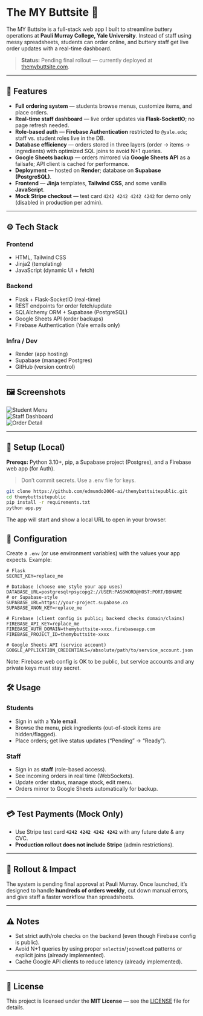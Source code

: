 # The MY Buttsite 🍔

The MY Buttsite is a full-stack web app I built to streamline buttery operations at **Pauli Murray College, Yale University**. Instead of staff using messy spreadsheets, students can order online, and buttery staff get live order updates with a real-time dashboard.

> **Status:** Pending final rollout — currently deployed at [themybuttsite.com](https://themybuttsite.com).

---

## 🔑 Features

- **Full ordering system** — students browse menus, customize items, and place orders.
- **Real-time staff dashboard** — live order updates via **Flask-SocketIO**; no page refresh needed.
- **Role-based auth** — **Firebase Authentication** restricted to `@yale.edu`; staff vs. student roles live in the DB.
- **Database efficiency** — orders stored in three layers (order → items → ingredients) with optimized SQL joins to avoid N+1 queries.
- **Google Sheets backup** — orders mirrored via **Google Sheets API** as a failsafe; API client is cached for performance.
- **Deployment** — hosted on **Render**; database on **Supabase (PostgreSQL)**.
- **Frontend** — **Jinja** templates, **Tailwind CSS**, and some vanilla **JavaScript**.
- **Mock Stripe checkout** — test card `4242 4242 4242 4242` for demo only (disabled in production per admin).

---

## ⚙️ Tech Stack

### Frontend
- HTML, Tailwind CSS  
- Jinja2 (templating)  
- JavaScript (dynamic UI + fetch)

### Backend
- Flask + Flask-SocketIO (real-time)
- REST endpoints for order fetch/update
- SQLAlchemy ORM + Supabase (PostgreSQL)
- Google Sheets API (order backups)
- Firebase Authentication (Yale emails only)

### Infra / Dev
- Render (app hosting)
- Supabase (managed Postgres)
- GitHub (version control)

---

## 🖼️ Screenshots


![Student Menu](screenshots/student-menu.png)  
![Staff Dashboard](screenshots/staff-dashboard.png)  
![Order Detail](screenshots/order-detail.png)  

---

## 🚀 Setup (Local)

**Prereqs:** Python 3.10+, pip, a Supabase project (Postgres), and a Firebase web app (for Auth).  
> Don’t commit secrets. Use a .env file for keys.

```bash
git clone https://github.com/edmundo2006-ai/themybuttsitepublic.git
cd themybuttsitepublic
pip install -r requirements.txt
python app.py
```
The app will start and show a local URL to open in your browser.

## 🔧 Configuration
Create a `.env` (or use environment variables) with the values your app expects. Example:

```dotenv
# Flask
SECRET_KEY=replace_me

# Database (choose one style your app uses)
DATABASE_URL=postgresql+psycopg2://USER:PASSWORD@HOST:PORT/DBNAME
# or Supabase-style
SUPABASE_URL=https://your-project.supabase.co
SUPABASE_ANON_KEY=replace_me

# Firebase (client config is public; backend checks domain/claims)
FIREBASE_API_KEY=replace_me
FIREBASE_AUTH_DOMAIN=themybuttsite-xxxx.firebaseapp.com
FIREBASE_PROJECT_ID=themybuttsite-xxxx

# Google Sheets API (service account)
GOOGLE_APPLICATION_CREDENTIALS=/absolute/path/to/service_account.json
```
Note: Firebase web config is OK to be public, but service accounts and any private keys must stay secret.

## 🛠️ Usage

### Students
- Sign in with a **Yale email**.
- Browse the menu, pick ingredients (out-of-stock items are hidden/flagged).
- Place orders; get live status updates (“Pending” → “Ready”).

### Staff
- Sign in as **staff** (role-based access).
- See incoming orders in real time (WebSockets).
- Update order status, manage stock, edit menu.
- Orders mirror to Google Sheets automatically for backup.

---

## 💳 Test Payments (Mock Only)

- Use Stripe test card **`4242 4242 4242 4242`** with any future date & any CVC.  
- **Production rollout does not include Stripe** (admin restrictions).

---

## 🔮 Rollout & Impact

The system is pending final approval at Pauli Murray. Once launched, it’s designed to handle **hundreds of orders weekly**, cut down manual errors, and give staff a faster workflow than spreadsheets.

---

## ⚠️ Notes

- Set strict auth/role checks on the backend (even though Firebase config is public).  
- Avoid N+1 queries by using proper `selectin`/`joinedload` patterns or explicit joins (already implemented).  
- Cache Google API clients to reduce latency (already implemented).

---

## 📜 License

This project is licensed under the **MIT License** — see the [LICENSE](LICENSE) file for details.
